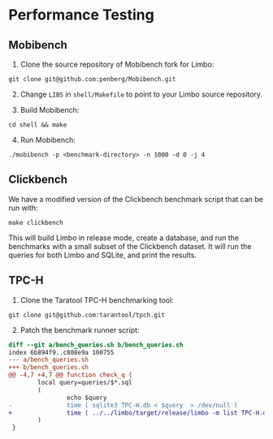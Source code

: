 # Performance Testing

## Mobibench

1. Clone the source repository of Mobibench fork for Limbo:

```console
git clone git@github.com:penberg/Mobibench.git
```

2. Change `LIBS` in `shell/Makefile` to point to your Limbo source repository.

3. Build Mobibench:

```console
cd shell && make
```

4. Run Mobibench:

```console
./mobibench -p <benchmark-directory> -n 1000 -d 0 -j 4
```

## Clickbench

We have a modified version of the Clickbench benchmark script that can be run with:

```shell
make clickbench
```

This will build Limbo in release mode, create a database, and run the benchmarks with a small subset of the Clickbench dataset.
It will run the queries for both Limbo and SQLite, and print the results.

## TPC-H

1. Clone the Taratool TPC-H benchmarking tool:

```shell
git clone git@github.com:tarantool/tpch.git
```

2. Patch the benchmark runner script:

```patch
diff --git a/bench_queries.sh b/bench_queries.sh
index 6b894f9..c808e9a 100755
--- a/bench_queries.sh
+++ b/bench_queries.sh
@@ -4,7 +4,7 @@ function check_q {
        local query=queries/$*.sql
        (
                echo $query
-               time ( sqlite3 TPC-H.db < $query  > /dev/null )
+               time ( ../../limbo/target/release/limbo -m list TPC-H.db < $query  > /dev/null )
        )
 }
``` 
